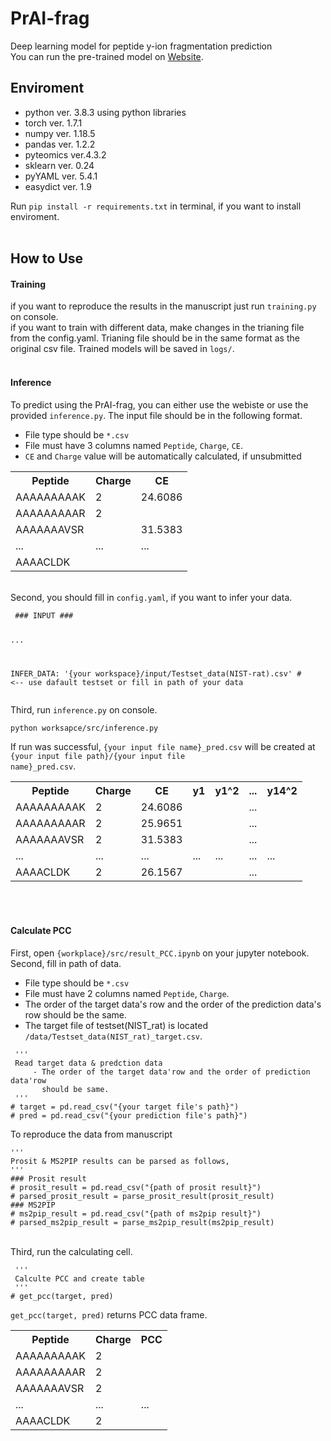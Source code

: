 <h1>PrAI-frag</h1>

Deep learning model for peptide y-ion fragmentation prediction<br>
You can run the pre-trained model on 
<a href="http://www.prai.co.kr/" target="_blank">Website</a>.
<br>

<h2>Enviroment</h2>
<ul>
 <li>python ver. 3.8.3 using python libraries</li>
 <li>torch ver. 1.7.1</li>
 <li>numpy ver. 1.18.5</li>
 <li>pandas ver. 1.2.2</li>
 <li>pyteomics ver.4.3.2</li>
 <li>sklearn ver. 0.24</li>
 <li>pyYAML ver. 5.4.1</li>
 <li>easydict ver. 1.9</li>
</ul>
Run <code>pip install -r requirements.txt</code> in terminal, if you want to install enviroment.
<br>
<br>

<h2>How to Use</h2>
<h4>Training</h4>
if you want to reproduce the results in the manuscript just run <code>training.py</code> on console.<br>
if you want to train with different data, make changes in the trianing file from the config.yaml. Trianing file should be in the same format as the original csv file.  
</code></pre>
Trained models will be saved in <code>logs/</code>.
<br>
<br>

<h4>Inference</h4>
To predict using the PrAI-frag, you can either use the webiste or use the provided <code>inference.py</code>.
The input file should be in the following format.
<ul>
 <li>File type should be <code>*.csv</code></li>
 <li>
  File must have 3 columns named 
  <code>Peptide</code>,
  <code>Charge</code>,
  <code>CE</code>.
 </li>
 <li><code>CE</code> and <code>Charge</code> value will be automatically calculated, if unsubmitted</li>
</ul>
<table>
 <th>Peptide</th><th>Charge</th><th>CE</th>
 <tr>
  <td>AAAAAAAAAK</td><td>2</td><td>24.6086</td>
 </tr>
 <tr>
  <td>AAAAAAAAAR</td><td>2</td><td></td>
 </tr>
 <tr>
  <td>AAAAAAAVSR</td><td></td><td>31.5383</td>
 </tr>
 <tr>
  <td>...</td><td>...</td><td>...</td>
 </tr>
 <tr>
  <td>AAAACLDK</td><td></td><td></td>
 </tr>
</table>
<br>
Second, you should fill in <code>config.yaml</code>, if you want to infer your data.
<pre><code> ### INPUT ###

 ...
 
 INFER_DATA: '{your workspace}/input/Testset_data(NIST-rat).csv' # <-- use dafault testset or fill in path of your data</code></pre>
Third, run <code>inference.py</code> on console.<br>
<pre><code>python worksapce/src/inference.py</code></pre>

If run was successful, <code>{your input file name}_pred.csv</code> will be created at <code>{your input file path}/{your input file name}_pred.csv</code>.
<table>
 <th>Peptide</th><th>Charge</th><th>CE</th><th>y1</th><th>y1^2</th><th>...</th><th>y14^2</th>
 <tr>
  <td>AAAAAAAAAK</td><td>2</td><td>24.6086</td><td></td><td></td><td>...</td><td></td>
 </tr>
 <tr>
  <td>AAAAAAAAAR</td><td>2</td><td>25.9651</td><td></td><td></td><td>...</td><td></td>
 </tr>
 <tr>
  <td>AAAAAAAVSR</td><td>2</td><td>31.5383</td><td></td><td></td><td>...</td><td></td>
 </tr>
 <tr>
  <td>...</td><td>...</td><td>...</td><td>...</td><td>...</td><td>...</td><td>...</td>
 </tr>
 <tr>
  <td>AAAACLDK</td><td>2</td><td>26.1567</td><td></td><td></td><td>...</td><td></td>
 </tr>
</table>

<br>
<br>
<h4>Calculate PCC</h4>
First, open <code>{workplace}/src/result_PCC.ipynb</code> on your jupyter notebook.

<br>
Second, fill in path of data.
<ul>
 <li>File type should be <code>*.csv</code></li>
 <li>
  File must have 2 columns named 
  <code>Peptide</code>,
  <code>Charge</code>.
 </li>
 <li>The order of the target data's row and the order of the prediction data's row should be the same.</li>
 <li>The target file of testset(NIST_rat) is located <code>/data/Testset_data(NIST_rat)_target.csv</code>.</li>
</ul>
<pre><code> ''' 
 Read target data & predction data
     - The order of the target data'row and the order of prediction data'row
       should be same.
 '''
# target = pd.read_csv("{your target file's path}")
# pred = pd.read_csv("{your prediction file's path}")</code></pre>
To reproduce the data from manuscript
<pre><code>'''
Prosit & MS2PIP results can be parsed as follows,
'''
### Prosit result
# prosit_result = pd.read_csv("{path of prosit result}")
# parsed_prosit_result = parse_prosit_result(prosit_result)
### MS2PIP
# ms2pip_result = pd.read_csv("{path of ms2pip result}")
# parsed_ms2pip_result = parse_ms2pip_result(ms2pip_result)</code></pre>

<br>
Third, run the calculating cell.
<pre><code> '''
 Calculte PCC and create table
 '''
# get_pcc(target, pred)</code></pre>
<code>get_pcc(target, pred)</code> returns PCC data frame.<br>
<table>
 <th>Peptide</th><th>Charge</th><th>PCC</th>
 <tr>
  <td>AAAAAAAAAK</td><td>2</td><td></td>
 </tr>
 <tr>
  <td>AAAAAAAAAR</td><td>2</td><td></td>
 </tr>
 <tr>
  <td>AAAAAAAVSR</td><td>2</td><td></td>
 </tr>
 <tr>
  <td>...</td><td>...</td><td>...</td>
 </tr>
 <tr>
  <td>AAAACLDK</td><td>2</td><td></td>
 </tr>
</table>

